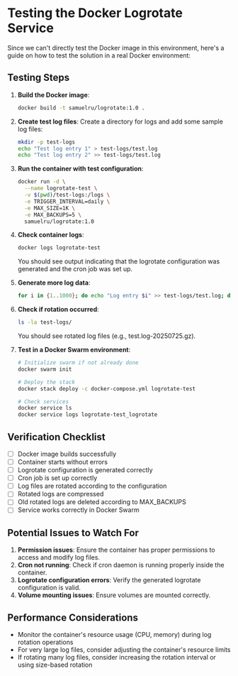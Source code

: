 # Testing the Docker Logrotate Service

Since we can't directly test the Docker image in this environment, here's a guide on how to test the solution in a real Docker environment:

## Testing Steps

1. **Build the Docker image**:
   ```bash
   docker build -t samuelru/logrotate:1.0 .
   ```

2. **Create test log files**:
   Create a directory for logs and add some sample log files:
   ```bash
   mkdir -p test-logs
   echo "Test log entry 1" > test-logs/test.log
   echo "Test log entry 2" >> test-logs/test.log
   ```

3. **Run the container with test configuration**:
   ```bash
   docker run -d \
     --name logrotate-test \
     -v $(pwd)/test-logs:/logs \
     -e TRIGGER_INTERVAL=daily \
     -e MAX_SIZE=1K \
     -e MAX_BACKUPS=5 \
     samuelru/logrotate:1.0
   ```

4. **Check container logs**:
   ```bash
   docker logs logrotate-test
   ```
   You should see output indicating that the logrotate configuration was generated and the cron job was set up.

5. **Generate more log data**:
   ```bash
   for i in {1..1000}; do echo "Log entry $i" >> test-logs/test.log; done
   ```

6. **Check if rotation occurred**:
   ```bash
   ls -la test-logs/
   ```
   You should see rotated log files (e.g., test.log-20250725.gz).

7. **Test in a Docker Swarm environment**:
   ```bash
   # Initialize swarm if not already done
   docker swarm init

   # Deploy the stack
   docker stack deploy -c docker-compose.yml logrotate-test

   # Check services
   docker service ls
   docker service logs logrotate-test_logrotate
   ```

## Verification Checklist

- [ ] Docker image builds successfully
- [ ] Container starts without errors
- [ ] Logrotate configuration is generated correctly
- [ ] Cron job is set up correctly
- [ ] Log files are rotated according to the configuration
- [ ] Rotated logs are compressed
- [ ] Old rotated logs are deleted according to MAX_BACKUPS
- [ ] Service works correctly in Docker Swarm

## Potential Issues to Watch For

1. **Permission issues**: Ensure the container has proper permissions to access and modify log files.
2. **Cron not running**: Check if cron daemon is running properly inside the container.
3. **Logrotate configuration errors**: Verify the generated logrotate configuration is valid.
4. **Volume mounting issues**: Ensure volumes are mounted correctly.

## Performance Considerations

- Monitor the container's resource usage (CPU, memory) during log rotation operations
- For very large log files, consider adjusting the container's resource limits
- If rotating many log files, consider increasing the rotation interval or using size-based rotation